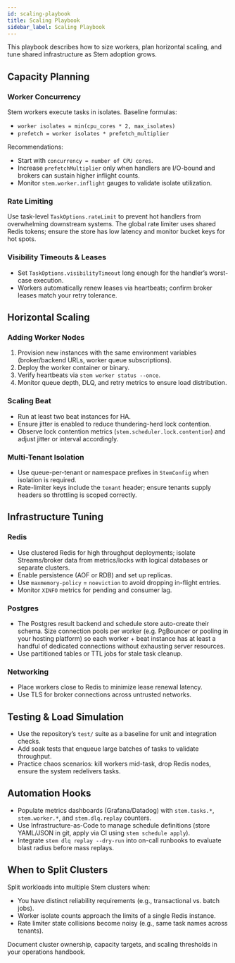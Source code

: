 ```yaml
---
id: scaling-playbook
title: Scaling Playbook
sidebar_label: Scaling Playbook
---
```


This playbook describes how to size workers, plan horizontal scaling, and tune shared infrastructure as Stem adoption grows.

## Capacity Planning

### Worker Concurrency

Stem workers execute tasks in isolates. Baseline formulas:

- `worker isolates = min(cpu_cores * 2, max_isolates)`
- `prefetch = worker isolates * prefetch_multiplier`

Recommendations:

- Start with `concurrency = number of CPU cores`.
- Increase `prefetchMultiplier` only when handlers are I/O-bound and brokers can sustain higher inflight counts.
- Monitor `stem.worker.inflight` gauges to validate isolate utilization.

### Rate Limiting

Use task-level `TaskOptions.rateLimit` to prevent hot handlers from overwhelming downstream systems. The global rate limiter uses shared Redis tokens; ensure the store has low latency and monitor bucket keys for hot spots.

### Visibility Timeouts & Leases

- Set `TaskOptions.visibilityTimeout` long enough for the handler’s worst-case execution.
- Workers automatically renew leases via heartbeats; confirm broker leases match your retry tolerance.

## Horizontal Scaling

### Adding Worker Nodes

1. Provision new instances with the same environment variables (broker/backend URLs, worker queue subscriptions).
2. Deploy the worker container or binary.
3. Verify heartbeats via `stem worker status --once`.
4. Monitor queue depth, DLQ, and retry metrics to ensure load distribution.

### Scaling Beat

- Run at least two beat instances for HA.
- Ensure jitter is enabled to reduce thundering-herd lock contention.
- Observe lock contention metrics (`stem.scheduler.lock.contention`) and adjust jitter or interval accordingly.

### Multi-Tenant Isolation

- Use queue-per-tenant or namespace prefixes in `StemConfig` when isolation is required.
- Rate-limiter keys include the `tenant` header; ensure tenants supply headers so throttling is scoped correctly.

## Infrastructure Tuning

### Redis

- Use clustered Redis for high throughput deployments; isolate Streams/broker data from metrics/locks with logical databases or separate clusters.
- Enable persistence (AOF or RDB) and set up replicas.
- Use `maxmemory-policy` = `noeviction` to avoid dropping in-flight entries.
- Monitor `XINFO` metrics for pending and consumer lag.

### Postgres

- The Postgres result backend and schedule store auto-create their schema. Size
  connection pools per worker (e.g. PgBouncer or pooling in your hosting
  platform) so each worker + beat instance has at least a handful of dedicated
  connections without exhausting server resources.
- Use partitioned tables or TTL jobs for stale task cleanup.

### Networking

- Place workers close to Redis to minimize lease renewal latency.
- Use TLS for broker connections across untrusted networks.

## Testing & Load Simulation

- Use the repository’s `test/` suite as a baseline for unit and integration checks.
- Add soak tests that enqueue large batches of tasks to validate throughput.
- Practice chaos scenarios: kill workers mid-task, drop Redis nodes, ensure the system redelivers tasks.

## Automation Hooks

- Populate metrics dashboards (Grafana/Datadog) with `stem.tasks.*`, `stem.worker.*`, and `stem.dlq.replay` counters.
- Use Infrastructure-as-Code to manage schedule definitions (store YAML/JSON in git, apply via CI using `stem schedule apply`).
- Integrate `stem dlq replay --dry-run` into on-call runbooks to evaluate blast radius before mass replays.

## When to Split Clusters

Split workloads into multiple Stem clusters when:

- You have distinct reliability requirements (e.g., transactional vs. batch jobs).
- Worker isolate counts approach the limits of a single Redis instance.
- Rate limiter state collisions become noisy (e.g., same task names across tenants).

Document cluster ownership, capacity targets, and scaling thresholds in your operations handbook.

